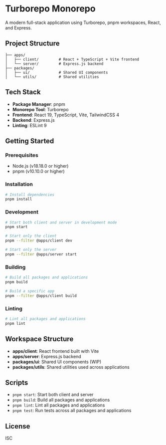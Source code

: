 # Turborepo Monorepo

A modern full-stack application using Turborepo, pnpm workspaces, React, and Express.

## Project Structure

```
├── apps/
│   ├── client/         # React + TypeScript + Vite frontend
│   └── server/         # Express.js backend
├── packages/
│   ├── ui/             # Shared UI components
│   └── utils/          # Shared utilities
```

## Tech Stack

- **Package Manager**: pnpm
- **Monorepo Tool**: Turborepo
- **Frontend**: React 19, TypeScript, Vite, TailwindCSS 4
- **Backend**: Express.js
- **Linting**: ESLint 9

## Getting Started

### Prerequisites

- Node.js (v18.18.0 or higher)
- pnpm (v10.10.0 or higher)

### Installation

```bash
# Install dependencies
pnpm install
```

### Development

```bash
# Start both client and server in development mode
pnpm start

# Start only the client
pnpm --filter @apps/client dev

# Start only the server
pnpm --filter @apps/server start
```

### Building

```bash
# Build all packages and applications
pnpm build

# Build a specific app
pnpm --filter @apps/client build
```

### Linting

```bash
# Lint all packages and applications
pnpm lint
```

## Workspace Structure

- **apps/client**: React frontend built with Vite
- **apps/server**: Express.js backend
- **packages/ui**: Shared UI components (WIP)
- **packages/utils**: Shared utilities used across applications

## Scripts

- `pnpm start`: Start both client and server
- `pnpm build`: Build all packages and applications
- `pnpm lint`: Lint all packages and applications
- `pnpm test`: Run tests across all packages and applications

## License

ISC
